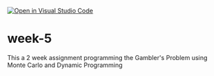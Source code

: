 [![Open in Visual Studio Code](https://classroom.github.com/assets/open-in-vscode-718a45dd9cf7e7f842a935f5ebbe5719a5e09af4491e668f4dbf3b35d5cca122.svg)](https://classroom.github.com/online_ide?assignment_repo_id=11074087&assignment_repo_type=AssignmentRepo)
# week-5
This a 2 week assignment programming the Gambler's Problem using Monte Carlo and Dynamic Programming
